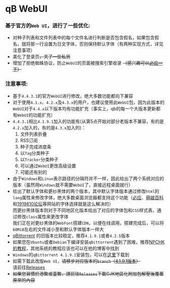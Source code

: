 # qB WebUI
### 基于官方的`Web UI`，进行了一些优化:
* 对种子列表和文件列表中的每个文件名进行判断是否包含假名，如果包含假名，就将那一行设置为日文字体，否则保持默认字体（有两种实现方式，详见注意事项）
* 美化了登录页<s>，夹了一些私货 </s>
* 增加了拒绝蜘蛛协议，防止`WebUI`的页面被搜索引擎收录 <s>（感兴趣可以[必应一下](https://cnm.buhuibing.xyz/?s=qBittorrent%20Web%E7%94%A8%E6%88%B7%E7%95%8C%E9%9D%A2)）</s>

### 注意事项:
* 基于`4.4.3.1`的官方`WebUI`进行修改，绝大多数功能都向下兼容
* 对于使用`4.1.x`、`4.2.x`及`4.3.x`的用户，也建议使用此`WebUI`包，因为此版本的`WebUI`对于`4.4.x`以下版本均有功能扩充（事实上，qb的每一个大版本更新都有`WebUI`的功能扩充）
* `4.4.3.1`相比`4.1.9.1`加入的功能有(从第5点开始对部分老版本不兼容，有的是`4.2.x`加入的，有的是`4.3.x`加入的)：
  1. 文件列表折叠
  2. RSS订阅
  3. 种子完成进度条
  4. 以`Tag`分类种子
  5. 以`Tracker`分类种子
  6. 可以通过`WebUI`更改高级设置
  7. 可能还有别的
* 由于`Windows`和`Linux`表示路径的分隔符并不一样，因此给出了两个系统对应的版本（虽然用`Windows`就不需要`WebUI`了，直接远程桌面就行）
* 给出了默认字体和更纱黑体的两个版本，其中默认字体版本通过修改`html`的`lang`属性来修改字体，绝大多数桌面浏览器都支持这个功能（[必应](https://www.bing.com/)、[萌娘百科](https://zh.moegirl.org.cn/)和[1919810论坛](https://1919810.com/)等网站的字体选择就是这么解决的）<br>而更纱黑体版本则对于不同地区化版本给出了对应的字体包和`CSS`样式表，通过修改`class`属性来更改字体<br>我们正在对更纱黑体的`WebFont`搭建`CDN`，以便在线调用，搭建完成后，可以将`60MiB`左右的文件减小至和默认字体版本一样大
* [qBittorrent](https://github.com/qbittorrent/qBittorrent) 的旧版本比较稳定，推荐`4.1.9.1`或者`4.2.5`版本
* 如果您在`Ubuntu`或者`Debian`下编译安装`qBittorrent`遇到了困难，推荐[NPCHK的教程](https://npchk.info/ubuntu-debian-install-qbittorrent/)，其他系统的教程应该也可以在他的博客中找到
* `Windows`的`qBittorrent 4.1.9.1`安装包，可以在[这里](https://sourceforge.net/projects/qbittorrent/files/qbittorrent-win32/qbittorrent-4.1.9.1/)下载到
* 如需下载此改版`Web UI`，<s>请移步对应版本的`branch`（[4.1.9.1版本](https://github.com/Lambholl/qb-webui/tree/4.1.9.1)）</s><br>
请前往[Releases](https://github.com/Lambholl/qb-webui/releases/latest)
* <s>如果您習慣於港繁或臺繁，請前往`Releases`下載CJK地區化附加包解壓後覆蓋原來的內容</s>
